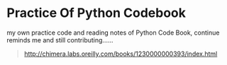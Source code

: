 # Practice Of Python Codebook

my own practice code and reading notes of Python Code Book, continue reminds me and still contributing......

> http://chimera.labs.oreilly.com/books/1230000000393/index.html
